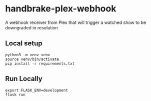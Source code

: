 # handbrake-plex-webhook
A webhook receiver from Plex that will trigger a watched show to be downgraded in resolution

## Local setup

    python3 -m venv venv
    source venv/bin/activate
    pip install -r requirements.txt

## Run Locally

    export FLASK_ENV=development
    flask run